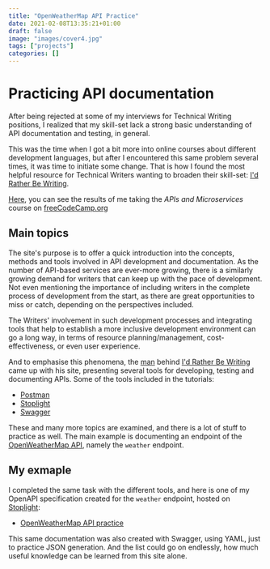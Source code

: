 ```yaml
---
title: "OpenWeatherMap API Practice"
date: 2021-02-08T13:35:21+01:00
draft: false
image: "images/cover4.jpg"
tags: ["projects"]
categories: []
---
```


# Practicing API documentation

After being rejected at some of my interviews for Technical Writing positions, I realized that my skill-set lack a strong basic understanding of API documentation and testing, in general.

This was the time when I got a bit more into online courses about different development languages, but after I encountered this same problem several times, it was time to initiate some change. That is how I found the most helpful resource for Technical Writers wanting to broaden their skill-set: [I'd Rather Be Writing](https://idratherbewriting.com/).

[Here](../fcc-portfolio.md), you can see the results of me taking the _APIs and Microservices_ course on [freeCodeCamp.org](https://www.freecodecamp.org/)

## Main topics

The site's purpose is to offer a quick introduction into the concepts, methods and tools involved in API development and documentation. As the number of API-based services are ever-more growing, there is a similarly growing demand for writers that can keep up with the pace of development. Not even mentioning the importance of including writers in the complete process of development from the start, as there are great opportunities to miss or catch, depending on the perspectives included.

The Writers' involvement in such development processes and integrating tools that help to establish a more inclusive development environment can go a long way, in terms of resource planning/management, cost-effectiveness, or even user experience.

And to emphasise this phenomena, the [man](https://github.com/tomjoht) behind [I'd Rather Be Writing](https://idratherbewriting.com/) came up with his site, presenting several tools for developing, testing and documenting APIs. Some of the tools included in the tutorials:

- [Postman](https://www.postman.com/)
- [Stoplight](https://stoplight.io/)
- [Swagger](https://swagger.io/)

These and many more topics are examined, and there is a lot of stuff to practice as well. The main example is documenting an endpoint of the [OpenWeatherMap API](https://openweathermap.org/api), namely the `weather` endpoint.

## My exmaple

I completed the same task with the different tools, and here is one of my OpenAPI specification created for the `weather` endpoint, hosted on [Stoplight](https://stoplight.io/):

- [OpenWeatherMap API practice](https://dzs-inf-dev.stoplight.io/docs/stoplight-api-tutorial/reference/openweathermap.v1.yaml)

This same documentation was also created with Swagger, using YAML, just to practice JSON generation.
And the list could go on endlessly, how much useful knowledge can be learned from this site alone.